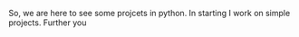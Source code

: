  So, we are here to see some projcets in python. In starting I work on simple projects. Further you
